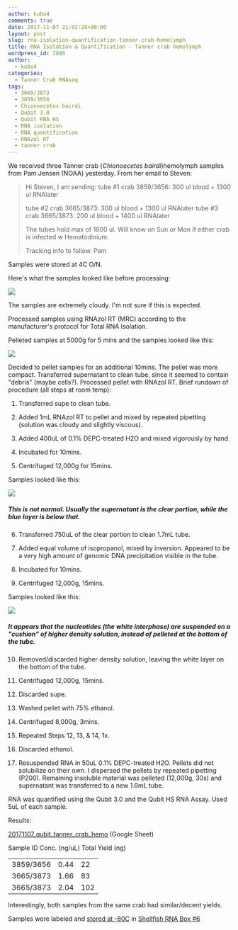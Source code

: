 ```yaml
---
author: kubu4
comments: true
date: 2017-11-07 21:02:28+00:00
layout: post
slug: rna-isolation-quantification-tanner-crab-hemolymph
title: RNA Isolation & Quantification - Tanner crab hemolymph
wordpress_id: 2886
author:
  - kubu4
categories:
  - Tanner Crab RNAseq
tags:
  - 3665/3873
  - 3859/3656
  - Chionoecetes bairdi
  - Qubit 3.0
  - Qubit RNA HS
  - RNA isolation
  - RNA quantification
  - RNAzol RT
  - tanner crab
---
```


We received three Tanner crab (_Chionoecetes bairdi_)hemolymph samples from Pam Jensen (NOAA) yesterday. From her email to Steven:



<blockquote>
  Hi Steven,
  I am sending:
  tube #1 crab 3859/3656: 300 ul blood + 1300 ul RNAlater​
  
  tube #2 crab 3665/3873: 300 ul blood + 1300 ul RNAlater
  ​tube #3 crab 3665/3873: 200 ul blood + 1400 ul RNAlater​
  
  The tubes hold max of 1600 ul. Will know on Sun or Mon if either crab is infected w Hematodinium.
  
  Tracking info to follow.
  Pam
</blockquote>



Samples were stored at 4C O/N.

Here's what the samples looked like before processing:

[![](https://owl.fish.washington.edu/Athaliana/20171107_RNA_isoaltion_crab_01.jpg)](http://owl.fish.washington.edu/Athaliana/20171107_RNA_isoaltion_crab_01.jpg)

The samples are extremely cloudy. I'm not sure if this is expected.

Processed samples using RNAzol RT (MRC) according to the manufacturer's protocol for Total RNA Isolation.

Pelleted samples at 5000g for 5 mins and the samples looked like this:

[![](https://owl.fish.washington.edu/Athaliana/20171107_RNA_isoaltion_crab_02.jpg)](http://owl.fish.washington.edu/Athaliana/20171107_RNA_isoaltion_crab_02.jpg)

Decided to pellet samples for an additional 10mins. The pellet was more compact. Transferred supernatant to clean tube, since it seemed to contain "debris" (maybe cells?). Processed pellet with RNAzol RT. Brief rundown of procedure (all steps at room temp):





  1. Transferred supe to clean tube.


  2. Added 1mL RNAzol RT to pellet and mixed by repeated pipetting (solution was cloudy and slightly viscous).


  3. Added 400uL of 0.1% DEPC-treated H2O and mixed vigorously by hand.


  4. Incubated for 10mins.


  5. Centrifuged 12,000g for 15mins.

Samples looked like this:

[![](https://owl.fish.washington.edu/Athaliana/20171107_RNA_isoaltion_crab_03.jpg)](http://owl.fish.washington.edu/Athaliana/20171107_RNA_isoaltion_crab_03.jpg)



##### This is not normal. Usually the supernatant is the clear portion, while the blue layer is below that.



  6. Transferred 750uL of the clear portion to clean 1.7mL tube.



  7. Added equal volume of isopropanol, mixed by inversion. Appeared to be a very high amount of genomic DNA precipitation visible in the tube.


  8. Incubated for 10mins.


  9. Centrifuged 12,000g, 15mins.

Samples looked like this:

[![](https://owl.fish.washington.edu/Athaliana/20171107_RNA_isoaltion_crab_04.jpg)](http://owl.fish.washington.edu/Athaliana/20171107_RNA_isoaltion_crab_04.jpg)



##### It appears that the nucleotides (the white interphase) are suspended on a "cushion" of higher density solution, instead of pelleted at the bottom of the tube.



  10. Removed/discarded higher density solution, leaving the white layer on the bottom of the tube.



  11. Centrifuged 12,000g, 15mins.


  12. Discarded supe.


  13. Washed pellet with 75% ethanol.


  14. Centrifuged 8,000g, 3mins.


  15. Repeated Steps 12, 13, & 14, 1x.


  16. Discarded ethanol.


  17. Resuspended RNA in 50uL 0.1% DEPC-treated H2O. Pellets did not solubilize on their own. I dispersed the pellets by repeated pipetting (P200). Remaining insoluble material was pelleted (12,000g, 30s) and supernatant was transferred to a new 1.6mL tube.





RNA was quantified using the Qubit 3.0 and the Qubit HS RNA Assay. Used 5uL of each sample.

Results:

[20171107_qubit_tanner_crab_hemo](https://docs.google.com/spreadsheets/d/17J011Qt7SQknVTkeoqVts349n-LNvFVPeeyuNNByLuE/edit?usp=sharing) (Google Sheet)

<table >

<tr >
  Sample ID
  Conc. (ng/uL)
  Total Yield (ng)
</tr>

<tbody >
<tr >
  
<td >3859/3656
</td>
  
<td >0.44
</td>
  
<td >22
</td>
</tr>
<tr >
  
<td >3665/3873
</td>
  
<td >1.66
</td>
  
<td >83
</td>
</tr>
<tr >
  
<td >3665/3873
</td>
  
<td >2.04
</td>
  
<td >102
</td>
</tr>
</tbody>
</table>

Interestingly, both samples from the same crab had similar/decent yields.

Samples were labeled and [stored at -80C](https://docs.google.com/spreadsheets/d/1Qsvz3QTURlPF_hX05BQxjom3484WuMfqQ1ILl9LEljU/edit?usp=sharing) in [Shellfish RNA Box #6](https://docs.google.com/spreadsheets/d/1ax6C-muxUTXxFEtfWdswBvueLhmxZzmwZcO2ur-0q-Q/edit?usp=sharing)
